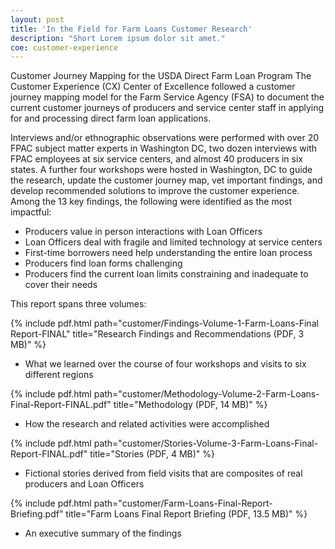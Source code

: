 ```yaml
---
layout: post
title: 'In the Field for Farm Loans Customer Research'
description: "Short Lorem ipsum dolor sit amet."
coe: customer-experience
---
```


Customer Journey Mapping for the USDA Direct Farm Loan Program
The Customer Experience (CX) Center of Excellence followed a customer journey mapping model for the Farm Service Agency (FSA) to document the current customer journeys of producers and service center staff in applying for and processing direct farm loan applications. 

Interviews and/or ethnographic observations were performed with over 20 FPAC subject matter experts in Washington DC, two dozen interviews with FPAC employees at six service centers, and almost 40 producers in six states. A further four workshops were hosted in Washington, DC to guide the research, update the customer journey map, vet important findings, and develop recommended solutions to improve the customer experience.
Among the 13 key findings, the following were identified as the most impactful:
- Producers value in person interactions with Loan Officers
- Loan Officers deal with fragile and limited technology at service centers
- First-time borrowers need help understanding the entire loan process
- Producers find loan forms challenging
- Producers find the current loan limits constraining and inadequate to cover their needs

This report spans three volumes:

{% include pdf.html path="customer/Findings-Volume-1-Farm-Loans-Final Report-FINAL" title="Research Findings and Recommendations (PDF, 3 MB)" %}
- What we learned over the course of four workshops and visits to six different regions

{% include pdf.html path="customer/Methodology-Volume-2-Farm-Loans-Final-Report-FINAL.pdf" title="Methodology (PDF, 14 MB)" %}
- How the research and related activities were accomplished 

{% include pdf.html path="customer/Stories-Volume-3-Farm-Loans-Final-Report-FINAL.pdf" title="Stories (PDF, 4 MB)" %}
- Fictional stories derived from field visits that are composites of real producers and Loan Officers

{% include pdf.html path="customer/Farm-Loans-Final-Report-Briefing.pdf" title="Farm Loans Final Report Briefing (PDF, 13.5 MB)" %}
- An executive summary of the findings
